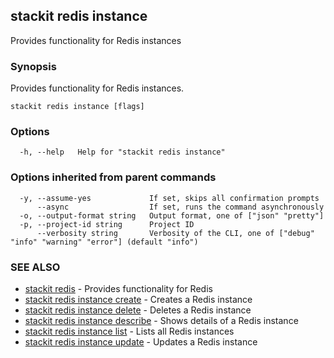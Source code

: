 ## stackit redis instance

Provides functionality for Redis instances

### Synopsis

Provides functionality for Redis instances.

```
stackit redis instance [flags]
```

### Options

```
  -h, --help   Help for "stackit redis instance"
```

### Options inherited from parent commands

```
  -y, --assume-yes             If set, skips all confirmation prompts
      --async                  If set, runs the command asynchronously
  -o, --output-format string   Output format, one of ["json" "pretty"]
  -p, --project-id string      Project ID
      --verbosity string       Verbosity of the CLI, one of ["debug" "info" "warning" "error"] (default "info")
```

### SEE ALSO

* [stackit redis](./stackit_redis.md)	 - Provides functionality for Redis
* [stackit redis instance create](./stackit_redis_instance_create.md)	 - Creates a Redis instance
* [stackit redis instance delete](./stackit_redis_instance_delete.md)	 - Deletes a Redis instance
* [stackit redis instance describe](./stackit_redis_instance_describe.md)	 - Shows details  of a Redis instance
* [stackit redis instance list](./stackit_redis_instance_list.md)	 - Lists all Redis instances
* [stackit redis instance update](./stackit_redis_instance_update.md)	 - Updates a Redis instance

